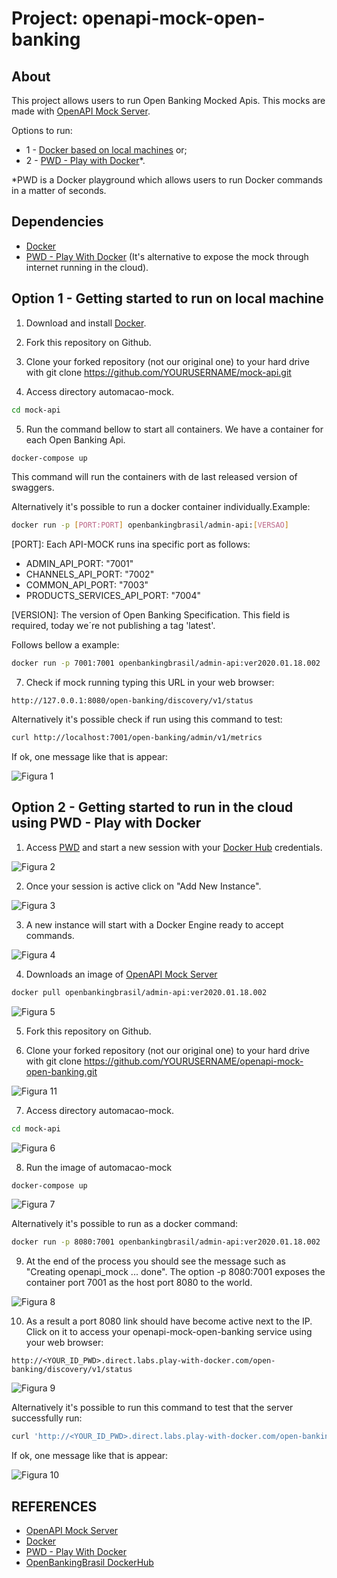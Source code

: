 # Project: openapi-mock-open-banking

## About
This project allows users to run Open Banking Mocked Apis. This mocks are made with [OpenAPI Mock Server](https://github.com/muonsoft/openapi-mock).

Options to run:
- 1 - [Docker based on local machines](#option-1---getting-started-to-run-on-local-machine) or;
- 2 - [PWD - Play with Docker](#option-2---getting-started-to-run-in-the-cloud)*.

*PWD is a Docker playground which allows users to run Docker commands in a matter of seconds.


## Dependencies
* [Docker](https://www.docker.com/)
* [PWD - Play With Docker](https://labs.play-with-docker.com/) (It's alternative to expose the mock through internet running in the cloud).


## Option 1 - Getting started to run on local machine
1. Download and install [Docker](https://www.docker.com/).

2. Fork this repository on Github.

3. Clone your forked repository (not our original one) to your hard drive with git clone https://github.com/YOURUSERNAME/mock-api.git

4. Access directory automacao-mock. 
```bash
cd mock-api
```

5. Run the command bellow to start all containers. We have a container for each Open Banking Api. 

```bash
docker-compose up
```
This command will run the containers with de last released version of swaggers.

Alternatively it's possible to run a docker container individually.Example:

```bash
docker run -p [PORT:PORT] openbankingbrasil/admin-api:[VERSAO]
```

[PORT]: Each API-MOCK runs ina specific port as follows:

- ADMIN_API_PORT: "7001"
- CHANNELS_API_PORT: "7002"
- COMMON_API_PORT: "7003"
- PRODUCTS_SERVICES_API_PORT: "7004"

[VERSION]: The version of Open Banking Specification. This field is required, today we´re not publishing a tag 'latest'.<br/>

Follows bellow a example:
```bash
docker run -p 7001:7001 openbankingbrasil/admin-api:ver2020.01.18.002
```


7. Check if mock running typing this URL in your web browser:

```
http://127.0.0.1:8080/open-banking/discovery/v1/status
```

Alternatively it's possible check if run using this command to test:

```bash
curl http://localhost:7001/open-banking/admin/v1/metrics
```

If ok, one message like that is appear:

![Figura 1](/img/fig-01.jpg)



## Option 2 - Getting started to run in the cloud using PWD - Play with Docker
1. Access [PWD](https://labs.play-with-docker.com/) and start a new session with your [Docker Hub](https://hub.docker.com/) credentials.

![Figura 2](/img/fig-02.jpg)

2. Once your session is active click on "Add New Instance".

![Figura 3](/img/fig-03.jpg)

3. A new instance will start with a Docker Engine ready to accept commands.

![Figura 4](/img/fig-04.jpg)

4. Downloads an image of [OpenAPI Mock Server](https://github.com/muonsoft/openapi-mock)

```bash
docker pull openbankingbrasil/admin-api:ver2020.01.18.002
```

![Figura 5](/img/fig-05.jpg)

5. Fork this repository on Github.

6. Clone your forked repository (not our original one) to your hard drive with git clone https://github.com/YOURUSERNAME/openapi-mock-open-banking.git

![Figura 11](/img/fig-11.jpg)

7. Access directory automacao-mock. 
```bash
cd mock-api
```

![Figura 6](/img/fig-06.jpg)

8. Run the image of automacao-mock
```bash
docker-compose up
```

![Figura 7](/img/fig-07.jpg)

Alternatively it's possible to run as a docker command:<br/>

```bash
docker run -p 8080:7001 openbankingbrasil/admin-api:ver2020.01.18.002
```

9. At the end of the process you should see the message such as "Creating openapi_mock ... done". The option -p 8080:7001 exposes the container port 7001 as the host port 8080 to the world.

![Figura 8](/img/fig-08.jpg)

10. As a result a port 8080 link should have become active next to the IP. Click on it to access your openapi-mock-open-banking service using your web browser:
```
http://<YOUR_ID_PWD>.direct.labs.play-with-docker.com/open-banking/discovery/v1/status
```

![Figura 9](/img/fig-09.jpg)

Alternatively it's possible to run this command to test that the server successfully run:

```bash
curl 'http://<YOUR_ID_PWD>.direct.labs.play-with-docker.com/open-banking/discovery/v1/status'
```

If ok, one message like that is appear:

![Figura 10](/img/fig-10.jpg)

## REFERENCES
- [OpenAPI Mock Server](https://github.com/muonsoft/openapi-mock)
- [Docker](https://www.docker.com/)
- [PWD - Play With Docker](https://labs.play-with-docker.com/)
- [OpenBankingBrasil DockerHub](https://hub.docker.com/u/openbankingbrasil)
